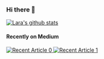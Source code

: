 ### Hi there 👋

<!--
**lara-es/lara-es** is a ✨ _special_ ✨ repository because its `README.md` (this file) appears on your GitHub profile.

Here are some ideas to get you started:

- 🔭 I’m currently working on ...
- 🌱 I’m currently learning ...
- 👯 I’m looking to collaborate on ...
- 🤔 I’m looking for help with ...
- 💬 Ask me about ...
- 📫 How to reach me: ...
- 😄 Pronouns: ...
- ⚡ Fun fact: ...
-->
[![Lara's github stats](https://github-readme-stats.vercel.app/api?username=lara-es&count_private=true&show_icons=true&theme=radical&hide_rank=false)](https://github.com/anuraghazra/github-readme-stats)
#### Recently on Medium
 <a target="_blank" href="https://github-readme-medium-recent-article.vercel.app/medium/@lara.e.strachan/0"><img src="https://github-readme-medium-recent-article.vercel.app/medium/@lara.e.strachan/0" alt="Recent Article 0"> 
 <a target="_blank" href="https://github-readme-medium-recent-article.vercel.app/medium/@lara.e.strachan/0"><img src="https://github-readme-medium-recent-article.vercel.app/medium/@lara.e.strachan/0" alt="Recent Article 1"> 
